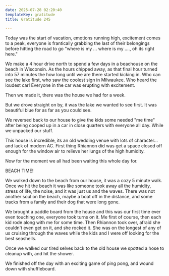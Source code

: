 ```yaml
---
date: 2025-07-28 02:20:40
templateKey: gratitude
title: Gratitude 245

---
```


Today was the start of vacation, emotions running high, excitement comes to a
peak, everyone is frantically grabbing the last of their belongings before
hitting the road to go "where is my ... where is my ...., oh its right here."

We make a 4 hour drive north to spend a few days in a beachouse on the beach in
Wisconsin.  As the hours chipped away, as that final hour turned into 57
minutes the how long until we are there started kicking in.  Who can see the
lake first, who saw the coolest sign in Milwaukee.  Who heard the loudest car!
Everyone in the car was erupting with excitement.

Then we made it, there was the house we had for a week.

But we drove straight on by, it was the lake we wanted to see first.  It was
beautiful blue for as far as you could see.

We reversed back to our house to give the kids some needed "me time" after
being cooped up in a car in close quarters with everyone all day.  While we
unpacked our stuff.

This house is incredible, its an old wedding venue with lots of character...
and lack of modern AC.  First thing Rhiannon did was get a space closed off
enough for the window air to relieve her lungs of the high humidity.

Now for the moment we all had been waiting this whole day for.

BEACH TIME!

We walked down to the beach from our house, it was a cozy 5 minute walk.  Once
we hit the beach it was like someone took away all the humidity, stress of
life, the noise, and it was just us and the waves.  There was not another soul
on the beach, maybe a boat off in the distance, and some tracks from a family
and their dog that were long gone.

We brought a paddle board from the house and this was our first time ever even
touching one, everyone took turns on it.  Me first of course, then each kid
rode along with me for some time.  Then Rhiannon took over, afraid she couldn't
even get on it, and she rocked it.  She was on the longest of any of us
cruising through the waves while the kids and I were off looking for the best
seashells.

Once we walked our tired selves back to the old house we spotted a hose to
cleanup with, and hit the shower.

We finished off the day with an exciting game of ping pong, and wound down with
shuffleboard.



